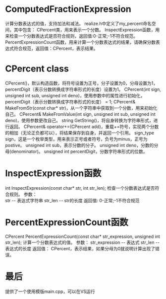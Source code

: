 # ComputedFractionExpression
计算分数表达式的值，支持加法和减法。
realize.h中定义了my_percent命名空间，其中包含：
  CPercent类，用来表示一个分数。
  InspectExpression函数，用来检查一个分数表达式是否符合规则，返回值:0-正常;-1不符合规范。
  PercentExpressionCount函数，用来计算一个分数表达式的结果，请确保分数表达式符合规范，返回值：CPercent，表示结果。
# CPercent class
  CPercent()，默认构造函数，将符号设置为正号，分子设置为0，分母设置为1，percentDigit（表示分数转换成字符串形式的长度）设置为1。
  CPercent(int sign, unsigned int sub, unsigned int deno)，使用参数中的属性进行初始化，percentDigit（表示分数转换成字符串形式的长度） = 1;
  CPercent& MakeFromStr(const char* str)，从一个字符串中获取到一个分数，用来初始化自己。
  CPercent& MakeFromValue(int sign, unsigned int sub, unsigned int deno)，使用参数更改自己。
  string GetString()，将自身转换为字符串形式，进行返回。
  CPercent& operator+=(CPercent add)，重载+=符号，实现两个分数的相加（无论正负都可以），将结果保存到自身，并返回一个引用。
  sign_type sign，这是一个枚举类型，用来表示正号或者符号，负号为minus，正号为postive。
  unsigned int sub，表示分数的分子。
  unsigned int deno，分数的分母(denominator)。
  unsigned int percentDigit，分数字符串形式的位数。
# InspectExpression函数
  int InspectExpression(const char* str, int str_len);
  检查一个分数表达式是否符合规则。
  参数：  
          str    --    表达式字符串
          str_len  --  str的长度
  返回值:
          0-正常;-1不符合规范
# PercentExpressionCount函数
  CPercent PercentExpressionCount(const char* str_expression, unsigned int str_len);
  计算一个分数表达式的值。
  参数：
          str_expression  --    表达式
          str_len          --   表达式的长度
  返回值：
          CPercent，表示结果，如果分母为0就说明计算出现了错误。
# 最后
  提供了一个使用模版main.cpp，可以在VS运行
